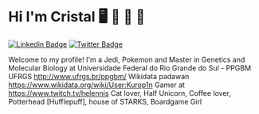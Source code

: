 # Hi I'm Cristal  🖥️ 🧬 🎲 🦄
[![Linkedin Badge](https://img.shields.io/badge/-cristal-blue?style=flat&logo=Linkedin&logoColor=white&link=https://www.linkedin.com/in/cristal-villalba-712a96101/)](https://www.linkedin.com/in/cristal-villalba-712a96101/)
[![Twitter Badge](https://img.shields.io/badge/-@aunicorn1o-1ca0f1?style=flat&labelColor=1ca0f1&logo=twitter&logoColor=white&link=https://twitter.com/aunicorn1o)](https://twitter.com/aunicorn1o)


Welcome to my profile! I'm a Jedi, Pokemon and Master in Genetics and Molecular Biology at Universidade Federal do Rio Grande do Sul - PPGBM UFRGS <http://www.ufrgs.br/ppgbm/>
Wikidata padawan <https://www.wikidata.org/wiki/User:Kurop1n> 
Gamer at <https://www.twitch.tv/helennis>
Cat lover, Half Unicorn, Coffee lover, Potterhead [Hufflepuff], house of STARKS, Boardgame Girl
